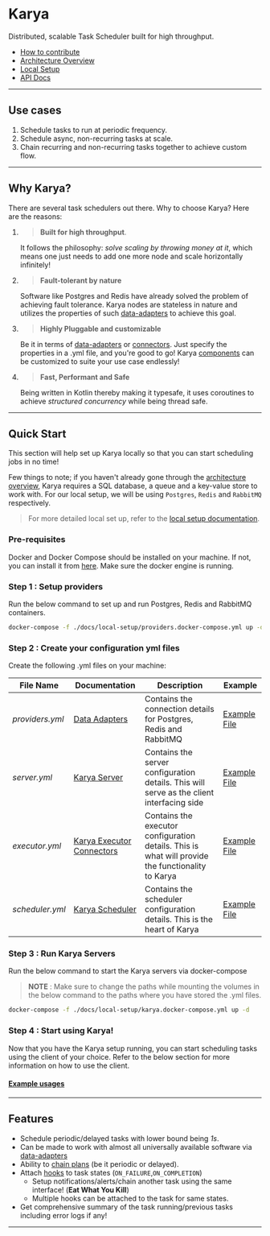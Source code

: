 # Karya

Distributed, scalable Task Scheduler built for high throughput.

- [How to contribute](.github/CONTRIBUTING.md)
- [Architecture Overview](./docs/documentation/ARCHITECTURE.md)
- [Local Setup](./docs/documentation/LOCAL_SETUP.md)
- [API Docs](https://saumya-bhatt.github.io/karya/)

---

## Use cases

1. Schedule tasks to run at periodic frequency.
2. Schedule async, non-recurring tasks at scale.
3. Chain recurring and non-recurring tasks together to achieve custom flow.

---

## Why Karya?

There are several task schedulers out there. Why to choose Karya? Here are the reasons:

1. >**Built for high throughput**.
   
    It follows the philosophy: *solve scaling by throwing money at it*, which means one just needs to add one more node and scale horizontally infinitely!

2. >**Fault-tolerant by nature**

   Software like Postgres and Redis have already solved the problem of achieving fault tolerance. Karya nodes are stateless in nature and utilizes the properties of such [data-adapters](./docs/documentation/DATA_ADAPTERS.md) to achieve this goal.

3. >**Highly Pluggable and customizable**

    Be it in terms of [data-adapters](./docs/documentation/DATA_ADAPTERS.md) or [connectors](#connectors). Just specify the properties in a .yml file, and you're good to go! Karya [components](./docs/documentation/COMPONENTS.md) can be customized to suite your use case endlessly!

4. >**Fast, Performant and Safe**
   
    Being written in Kotlin thereby making it typesafe, it uses coroutines to achieve *structured concurrency* while being thread safe.

---

## Quick Start

This section will help set up Karya locally so that you can start scheduling jobs in no time!

Few things to note; if you haven't already gone through the [architecture overview](./docs/documentation/ARCHITECTURE.md), Karya requires a SQL database, a queue and a key-value store to work with. For our local setup, we will be using `Postgres`, `Redis` and `RabbitMQ` respectively.

> For more detailed local set up, refer to the [local setup documentation](./docs/documentation/LOCAL_SETUP.md).

### Pre-requisites

Docker and Docker Compose should be installed on your machine. If not, you can install it from [here](https://docs.docker.com/get-docker/). Make sure the docker engine is running.

### Step 1 : Setup providers

Run the below command to set up and run Postgres, Redis and RabbitMQ containers.

```bash
docker-compose -f ./docs/local-setup/providers.docker-compose.yml up -d
``` 

### Step 2 : Create your configuration yml files

Create the following .yml files on your machine:

| File Name       | Documentation                                                                                                  | Description                                                                                       | Example                                                               |
|-----------------|----------------------------------------------------------------------------------------------------------------|---------------------------------------------------------------------------------------------------|-----------------------------------------------------------------------|
| _providers.yml_ | [Data Adapters](./docs/documentation/DATA_ADAPTERS.md)                                                         | Contains the connection details for Postgres, Redis and RabbitMQ                                  | [Example File](./configs/providers/psql-redis-rabbitmq.providers.yml) |
| _server.yml_    | [Karya Server](./docs/documentation/COMPONENTS.md#Server)                                                      | Contains the server configuration details. This will serve as the client interfacing side         | [Example File](./configs/server.yml)                                  |
| _executor.yml_  | [Karya Executor](./docs/documentation/COMPONENTS.md#Executor) [Connectors](./docs/documentation/CONNECTORS.md) | Contains the executor configuration details. This is what will provide the functionality to Karya | [Example File](./configs/executor.yml)                                |
| _scheduler.yml_ | [Karya Scheduler](./docs/documentation/COMPONENTS.md#Scheduler)                                                | Contains the scheduler configuration details. This is the heart of Karya                           | [Example File](./configs/scheduler.yml)                               |

### Step 3 : Run Karya Servers

Run the below command to start the Karya servers via docker-compose

> __NOTE__ : Make sure to change the paths while mounting the volumes in the below command to the paths where you have stored the .yml files.

```bash
docker-compose -f ./docs/local-setup/karya.docker-compose.yml up -d
```

### Step 4 : Start using Karya!

Now that you have the Karya setup running, you can start scheduling tasks using the client of your choice. Refer to the below section for more information on how to use the client.

#### [Example usages](./docs/documentation/EXAMPLES.md)

---

## Features

- Schedule periodic/delayed tasks with lower bound being *1s*.
- Can be made to work with almost all universally available software via [data-adapters](./docs/documentation/DATA_ADAPTERS.md)
- Ability to [chain plans](./docs/documentation/CONNECTORS.md/#chained-plans) (be it periodic or delayed).
- Attach [hooks](./docs/documentation/HOOKS.md) to task states (`ON_FAILURE`,`ON_COMPLETION`)
    - Setup notifications/alerts/chain another task using the same interface! (**Eat What You Kill**)
    - Multiple hooks can be attached to the task for same states.
- Get comprehensive summary of the task running/previous tasks including error logs if any!

---
